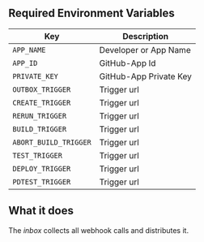 ## Required Environment Variables

| Key                   | Description             |
| ----------------      |-------------------------|
| `APP_NAME`            | Developer or App Name   |
| `APP_ID`              | GitHub-App Id           |
| `PRIVATE_KEY`         | GitHub-App Private Key  |
| `OUTBOX_TRIGGER`      | Trigger url             |
| `CREATE_TRIGGER`      | Trigger url             |
| `RERUN_TRIGGER`       | Trigger url             |
| `BUILD_TRIGGER`       | Trigger url             |
| `ABORT_BUILD_TRIGGER` | Trigger url             |
| `TEST_TRIGGER`        | Trigger url             |
| `DEPLOY_TRIGGER`      | Trigger url             |
| `PDTEST_TRIGGER`      | Trigger url             |

## What it does
The _inbox_ collects all webhook calls and distributes it.
